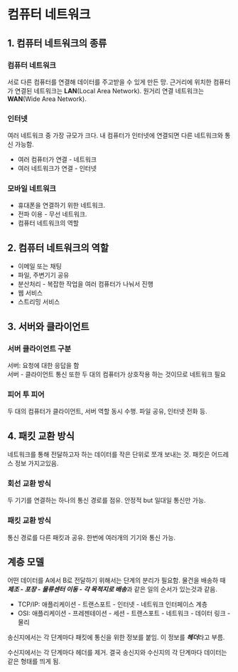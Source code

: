 # 컴퓨터 네트워크
## 1. 컴퓨터 네트워크의 종류
### 컴퓨터 네트워크
서로 다른 컴퓨터를 연결해 데이터를 주고받을 수 있게 만든 망. 근거리에 위치한 컴퓨터가 연결된 네트워크는 **LAN**(Local Area Network). 원거리 연결 네트워크는 **WAN**(Wide Area Network).  
### 인터넷
여러 네트워크 중 가장 규모가 크다. 내 컴퓨터가 인터넷에 연결되면 다른 네트워크와 통신 가능함.  
* 여러 컴퓨터가 연결 - 네트워크
* 여러 네트워크가 연결 - 인터넷 
### 모바일 네트워크
* 휴대폰을 연결하기 위한 네트워크. 
* 전파 이용 - 무선 네트워크.
* 컴퓨터 네트워크의 역할
## 2. 컴퓨터 네트워크의 역할
* 이메일 또는 채팅
* 파일, 주변기기 공유
* 분산처리 - 복잡한 작업을 여러 컴퓨터가 나눠서 진행
* 웹 서비스
* 스트리밍 서비스
## 3. 서버와 클라이언트
### 서버 클라이언트 구분
서버: 요청에 대한 응답을 함  
서버 - 클라이언트 통신 또한 두 대의 컴퓨터가 상호작용 하는 것이므로 네트워크 필요
### 피어 투 피어
두 대의 컴퓨터가 클라이언트, 서버 역할 동시 수행. 파일 공유, 인터넷 전화 등.
## 4. 패킷 교환 방식
네트워크를 통해 전달하고자 하는 데이터를 작은 단위로 쪼개 보내는 것. 패킷은 어드레스 정보 가지고있음.

### 회선 교환 방식
두 기기를 연결하는 하나의 통신 경로를 점유. 안정적 but 일대일 통신만 가능. 
### 패킷 교환 방식
통신 경로를 다른 패킷과 공유. 한번에 여러개의 기기와 통신 가능.
## 계층 모델
어떤 데이터를 A에서 B로 전달하기 위해서는 단계의 분리가 필요함. 물건을 배송하 때 ***제조 - 포장 - 물류센터 이동 - 각 목적지로 배송***과 같은 일의 순서가 있는것과 같음. 
 * TCP/IP: 애플리케이션 - 트랜스포트 - 인터넷 - 네트워크 인터페이스 계층
 * OSI: 애플리케이션 - 프레젠테이션 - 세션 - 트랜스포트 - 네트워크 - 데이터 링크 - 물리  
 
 송신지에서는 각 단계마다 패킷에 통신을 위한 정보를 붙임. 이 정보를 ***헤더***라고 부름.  

 수신지에서는 각 단계마다 헤더를 제거. 결국 송신지와 수신지의 각 단계마다 데이터는 같은 형태를 띄게 됨.